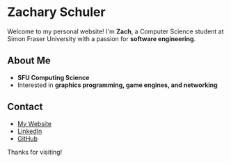 # Zachary Schuler

Welcome to my personal website! I'm **Zach**, a Computer Science student at Simon Fraser University with a passion for **software engineering**.

## About Me  
- **SFU Computing Science**
- Interested in **graphics programming, game engines, and networking**

## Contact
- [My Website](https://zschuler.github.io/)  
- [LinkedIn](https://www.linkedin.com/in/zacharyschuler/)  
- [GitHub](https://github.com/ZSchuler)  

Thanks for visiting!